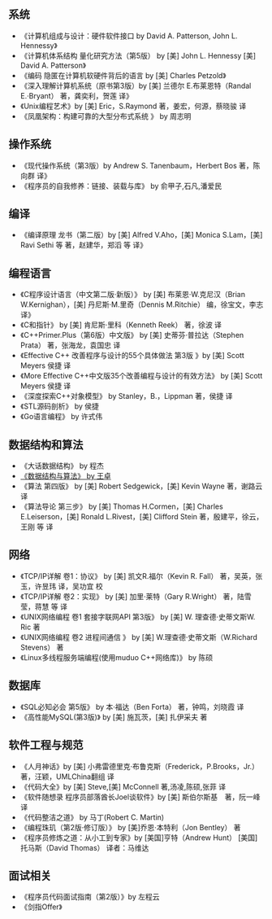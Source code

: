 ## 系统
- 《计算机组成与设计：硬件软件接口 by David A. Patterson, John L. Hennessy》
- 《计算机体系结构 量化研究方法（第5版） by [美] John L. Hennessy [美] David A. Patterson》
- 《编码 隐匿在计算机软硬件背后的语言 by [美] Charles Petzold》
- 《深入理解计算机系统（原书第3版）by [美] 兰德尔 E.布莱恩特（Randal E.·Bryant） 著，龚奕利，贺莲 译》
- 《Unix编程艺术》by [美] Eric，S.Raymond 著，姜宏，何源，蔡晓骏 译
- 《凤凰架构：构建可靠的大型分布式系统 》 by 周志明
## 操作系统
- 《现代操作系统（第3版）by Andrew S. Tanenbaum，Herbert Bos 著，陈向群 译》
- 《程序员的自我修养：链接、装载与库》 by 俞甲子,石凡,潘爱民
## 编译
- 《编译原理 龙书（第二版）by [美] Alfred V.Aho，[美] Monica S.Lam，[美] Ravi Sethi 等 著，赵建华，郑滔 等 译》
## 编程语言
- 《C程序设计语言（中文第二版·新版）》 by [美] 布莱恩·W.克尼汉（Brian W.Kernighan），[美] 丹尼斯·M.里奇（Dennis M.Ritchie） 编，徐宝文，李志 译》
- 《C和指针》 by [美] 肯尼斯·里科（Kenneth Reek） 著，徐波 译
- 《C++Primer.Plus（第6版）中文版》 by [美] 史蒂芬·普拉达（Stephen Prata） 著，张海龙，袁国忠 译
- 《Effective C++ 改善程序与设计的55个具体做法 第3版 》by [美] Scott Meyers  侯捷 译
- 《More Effective C++中文版35个改善编程与设计的有效方法》 by [美] Scott Meyers 侯捷 译
- 《深度探索C++对象模型》 by Stanley，B.，Lippman 著，侯捷 译
- 《STL源码剖析》 by 侯捷
- 《Go语言编程》 by 许式伟 
## 数据结构和算法
- 《大话数据结构》 by 程杰
- [《数据结构与算法》 by 王卓](https://www.bilibili.com/read/cv2306631)
- 《算法 第四版》 by [美] Robert Sedgewick，[美] Kevin Wayne 著，谢路云 译
- 《算法导论 第三步》 by [美] Thomas H.Cormen，[美] Charles E.Leiserson，[美] Ronald L.Rivest，[美] Clifford Stein 著，殷建平，徐云，王刚 等 译
## 网络
- 《TCP/IP详解 卷1：协议》 by [美] 凯文R.福尔（Kevin R. Fall） 著，吴英，张玉，许昱玮 译，吴功宜 校
- 《TCP/IP详解 卷2：实现》 by [美] 加里·莱特（Gary R.Wright） 著，陆雪莹，蒋慧 等 译
- 《UNIX网络编程 卷1 套接字联网API 第3版》 by [美] W. 理查德·史蒂文斯W. Ric 著
- 《UNIX网络编程 卷2 进程间通信 》 by [美] W.理查德·史蒂文斯（W.Richard Stevens） 著
- 《Linux多线程服务端编程(使用muduo C++网络库)》 by 陈硕
## 数据库
- 《SQL必知必会 第5版》 by 本·福达（Ben Forta） 著，钟鸣，刘晓霞 译
- 《高性能MySQL(第3版)》 by [美] 施瓦茨，[美] 扎伊采夫 著
## 软件工程与规范
- 《人月神话》by [美] 小弗雷德里克·布鲁克斯（Frederick，P.Brooks，Jr.） 著，汪颖，UMLChina翻组 译
- 《代码大全》by [美] Steve,[美] McConnell 著,汤凌,陈硕,张菲 译
- 《软件随想录 程序员部落酋长Joel谈软件》by [美] 斯伯尔斯基　著，阮一峰 译
- 《代码整洁之道》 by 马丁(Robert C. Martin) 
- 《编程珠玑（第2版·修订版）》 by [美]乔恩·本特利（Jon Bentley） 著
- 《程序员修炼之道：从小工到专家》by [美国]亨特（Andrew Hunt） [美国]托马斯（David Thomas） 译者：马维达
## 面试相关
- 《程序员代码面试指南（第2版）》by 左程云
- 《剑指Offer》

